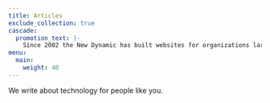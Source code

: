 ```yaml
---
title: Articles
exclude_collection: true
cascade:
  promotion_text: |-
    Since 2002 the New Dynamic has built websites for organizations large and small. [Get in touch now](/contact) to benefit from our JAMStack expertise!
menu:
  main: 
    weight: 40
---
```

We write about technology for people like you.